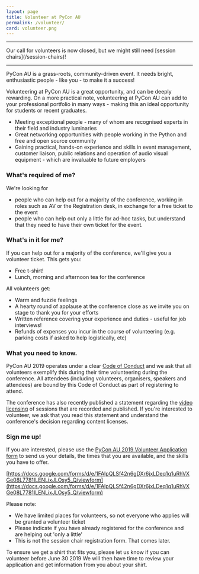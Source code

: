 ```yaml
---
layout: page
title: Volunteer at PyCon AU
permalink: /volunteer/
card: volunteer.png
---
```


<hr>
<span class="abstract">Our call for volunteers is now closed, but we might still need [session chairs](/session-chairs)!</span>
<hr>

PyCon AU is a grass-roots, community-driven event. It needs bright, enthusiastic people - like you - to make it a success!

Volunteering at PyCon AU is a great opportunity, and can be deeply rewarding. On a more practical note, volunteering at PyCon AU can add to your professional portfolio in many ways - making this an ideal opportunity for students or recent graduates.

* Meeting exceptional people - many of whom are recognised experts in their field and industry luminaries
* Great networking opportunities with people working in the Python and free and open source community
* Gaining practical, hands-on experience and skills in event management, customer liaison, public relations and operation of audio visual equipment - which are invaluable to future employers

### What's required of me?

We're looking for 
 * people who can help out for a majority of the conference, working in roles such as AV or the Registration desk, in exchange for a free ticket to the event
 * people who can help out only a little for ad-hoc tasks, but understand that they need to have their own ticket for the event. 

### What's in it for me?

If you can help out for a majority of the conference, we'll give you a volunteer ticket. This gets you: 

* Free t-shirt!
* Lunch, morning and afternoon tea for the conference

All volunteers get: 

* Warm and fuzzie feelings
* A hearty round of applause at the conference close as we invite you on stage to thank you for your efforts
* Written reference covering your experience and duties - useful for job interviews!
* Refunds of expenses you incur in the course of volunteering (e.g. parking costs if asked to help logistically, etc)

### What you need to know.

PyCon AU 2019 operates under a clear [Code of Conduct](https://2019.pycon-au.org/conduct/) and we ask that all volunteers exemplify this during their time volunteering during the conference. All attendees (including volunteers, organisers, speakers and attendees) are bound by this Code of Conduct as part of registering to attend.

The conference has also recently published a statement regarding the [video licensing](https://2019.pycon-au.org/news/video-licencing-changes/) of sessions that are recorded and published. If you're interested to volunteer, we ask that you read this statement and understand the conference's decision regarding content licenses.

### Sign me up!

If you are interested, please use the [PyCon AU 2019 Volunteer Application form](https://docs.google.com/forms/d/e/1FAIpQLSf42n6gDXr6jxLDeq1q1uRhVXGe08L7781ILENLixJLOsy5_Q/viewform) to send us your details, the times that you are available, and the skills you have to offer. 

[https://docs.google.com/forms/d/e/1FAIpQLSf42n6gDXr6jxLDeq1q1uRhVXGe08L7781ILENLixJLOsy5_Q/viewform](https://docs.google.com/forms/d/e/1FAIpQLSf42n6gDXr6jxLDeq1q1uRhVXGe08L7781ILENLixJLOsy5_Q/viewform)

Please note: 
* We have limited places for volunteers, so not everyone who applies will be granted a volunteer ticket
* Please indicate if you have already registered for the conference and are helping out 'only a little'
* This is not the session chair registration form. That comes later. 

To ensure we get a shirt that fits you, please let us know if you can volunteer before June 30 2019 We will then have time to review your application and get information from you about your shirt. 
